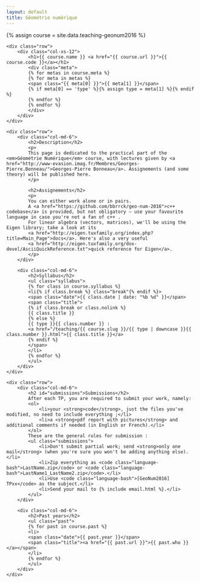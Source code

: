 ```yaml
---
layout: default
title: Géométrie numérique
---
```

{% assign course = site.data.teaching-geonum2016 %}

<article class="single course page">
    
    <div class="row">
        <div class="col-xs-12">
            <h1>{{ course.name }} <a href="{{ course.url }}">{{ course.code }}</a></h1>
            <div class="meta">
            {% for metas in course.meta %}
            {% for meta in metas %}
            <span class="{{ meta[0] }}">{{ meta[1] }}</span>
            {% if meta[0] == 'type' %}{% assign type = meta[1] %}{% endif %}
            {% endfor %}
            {% endfor %}
            </div>
        </div>
    </div>
    
    <div class="row">
        <div class="col-md-6">
            <h2>Description</h2>
            <p>
            This page is dedicated to the practical part of the <em>Géométrie Numérique</em> course, with lectures given by <a href="http://www-evasion.imag.fr/Membres/Georges-Pierre.Bonneau/">Georges-Pierre Bonneau</a>. Assignements (and some theory) will be published here.
            </p>

            <h2>Assignements</h2>
            <p>
            You can either work alone or in pairs.
            A <a href="https://github.com/bbrrck/geo-num-2016">c++ codebase</a> is provided, but not obligatory – use your favourite language in case you're not a fan of c++ .
            For linear algebra (vectors, matrices), we'll be using the Eigen library; take a look at its 
            <a href="http://eigen.tuxfamily.org/index.php?title=Main_Page">docs</a>. Here's also a very useful
            <a href="http://eigen.tuxfamily.org/dox-devel/AsciiQuickReference.txt">quick reference for Eigen</a>.
            </p>
        </div>

        <div class="col-md-6">
            <h2>Syllabus</h2>
            <ul class="syllabus">
            {% for class in course.syllabus %}
            <li{% if class.break %} class="break"{% endif %}>
            <span class="date">{{ class.date | date: "%b %d" }}</span>
            <span class="title">
            {% if class.break or class.nolink %}
            {{ class.title }}
            {% else %}
            {{ type }}{{ class.number }} :
            <a href="/teaching/{{ course.slug }}/{{ type | downcase }}{{ class.number }}.html">{{ class.title }}</a>
            {% endif %}
            </span>
            </li>
            {% endfor %}
            </ul>
        </div>
    </div>
    
    <div class="row">
        <div class="col-md-6">
            <h2 id="submissions">Submissions</h2>
            After each TP, you are required to submit your work, namely:
            <ol>
                <li>your <strong>code</strong>, just the files you've modified, no need to include everything ;</li>
                <li>a <strong>pdf report with pictures</strong> and additional comments if needed (in English or French).</li>
            </ol>
            These are the general rules for submission :
            <ul class="submissions">
                <li>Don't submit partial work; send <strong>only one mail</strong> (when you're sure you won't be adding anything else).</li>
                <li>Zip everything as <code class="language-bash">LastName.zip</code> or <code class="language-bash">LastName1_LastName2.zip</code>.</li>
                <li>Use <code class="language-bash">[GeoNum2016] TPxx</code> as the subject.</li>
                <li>Send your mail to {% include email.html %}.</li>
            </ul>
        </div>
        
        <div class="col-md-6">
            <h2>Past years</h2>
            <ul class="past">
            {% for past in course.past %}
            <li>
            <span class="date">{{ past.year }}</span> 
            <span class="title"><a href="{{ past.url }}">{{ past.who }}</a></span>
            </li>
            {% endfor %}
            </ul>
        </div>
    </div>
</article>
